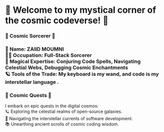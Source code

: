 <h1>🌟 Welcome to my mystical corner of the cosmic codeverse! 🌟</h1>
<h3>🌌 Cosmic Sorcerer 🌌 <h3>
  
🔮 Name: ZAIID MOUMNI <br>
🧙‍♂️ Occupation: Full-Stack Sorcerer <br>
🌟 Magical Expertise: Conjuring Code Spells, Navigating Celestial Webs, Debugging Cosmic Enchantments <br>
🪐 Tools of the Trade: My keyboard is my wand, and code is my interstellar language .<br>
  
<h3>🌟 Cosmic Quests 🌟</h3>
I embark on epic quests in the digital cosmos:<br>
🪐 Exploring the celestial realms of open-source galaxies.<br>
🚀 Navigating the interstellar currents of software development.<br>
📚 Unearthing ancient scrolls of cosmic coding wisdom.<br>



